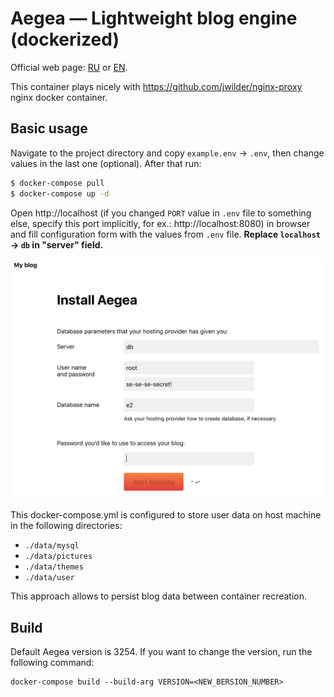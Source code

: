 # Aegea — Lightweight blog engine (dockerized)

Official web page: [RU](https://blogengine.ru) or [EN](http://blogengine.me/).

This container plays nicely with https://github.com/jwilder/nginx-proxy nginx docker container.

## Basic usage

Navigate to the project directory and copy `example.env` → `.env`, then change values in the last one (optional).
After that run:

```sh
$ docker-compose pull
$ docker-compose up -d
```

Open http://localhost (if you changed `PORT` value in `.env` file to something else, specify this port implicitly, for ex.: http://localhost:8080) in browser and fill configuration form with the values from `.env` file.
**Replace `localhost` → `db` in "server" field.**

<img src="docs/install-screenshot.png" width="644">

This docker-compose.yml is configured to store user data on host machine in the following directories:

- `./data/mysql`
- `./data/pictures`
- `./data/themes`
- `./data/user`

This approach allows to persist blog data between container recreation.

## Build

Default Aegea version is 3254. If you want to change the version, run the following command:

    docker-compose build --build-arg VERSION=<NEW_BERSION_NUMBER>

